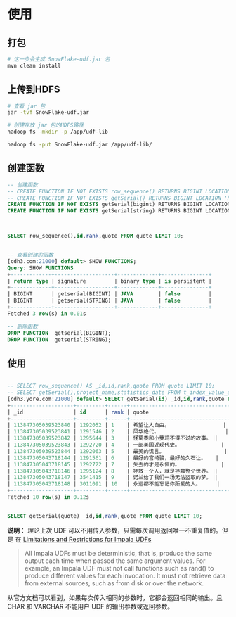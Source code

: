 
# 使用
## 打包
```bash
# 这一步会生成 SnowFlake-udf.jar 包
mvn clean install
```

## 上传到HDFS
```bash
# 查看 jar 包
jar -tvf SnowFlake-udf.jar

# 创建存放 jar 包的HDFS路径
hadoop fs -mkdir -p /app/udf-lib

hadoop fs -put SnowFlake-udf.jar /app/udf-lib/

```

## 创建函数
```sql
-- 创建函数
-- CREATE FUNCTION IF NOT EXISTS row_sequence() RETURNS BIGINT LOCATION 'hdfs:///app/udf-lib/hive-contrib-2.1.1-cdh6.2.0.jar' symbol='org.apache.hadoop.hive.contrib.udf.UDFRowSequence';
-- CREATE FUNCTION IF NOT EXISTS getSerial() RETURNS BIGINT LOCATION 'hdfs:///app/udf-lib/SnowFlake-udf.jar' symbol='yore.SerialUDF';
CREATE FUNCTION IF NOT EXISTS getSerial(bigint) RETURNS BIGINT LOCATION 'hdfs:///app/udf-lib/SnowFlake-udf.jar' symbol='yore.SerialUDF';
CREATE FUNCTION IF NOT EXISTS getSerial(string) RETURNS BIGINT LOCATION 'hdfs:///app/udf-lib/SnowFlake-udf.jar' symbol='yore.SerialUDF';



SELECT row_sequence(),id,rank,quote FROM quote LIMIT 10;


-- 查看创建的函数
[cdh3.com:21000] default> SHOW FUNCTIONS;
Query: SHOW FUNCTIONS
+-------------+-------------------+-------------+---------------+
| return type | signature         | binary type | is persistent |
+-------------+-------------------+-------------+---------------+
| BIGINT      | getserial(BIGINT) | JAVA        | false         |
| BIGINT      | getserial(STRING) | JAVA        | false         |
+-------------+-------------------+-------------+---------------+
Fetched 3 row(s) in 0.01s

-- 删除函数
DROP FUNCTION  getserial(BIGINT);
DROP FUNCTION  getserial(STRING);

```

## 使用
```sql

-- SELECT row_sequence() AS _id,id,rank,quote FROM quote LIMIT 10;
-- SELECT getSerial(),project_name,statistics_date FROM t_index_value_offline_month;
[cdh3.yore.com:21000] default> SELECT getSerial(id) _id,id,rank,quote FROM quote LIMIT 10;
+--------------------+---------+------+--------------------------------+
| _id                | id      | rank | quote                          |
+--------------------+---------+------+--------------------------------+
| 113847305039523840 | 1292052 | 1    | 希望让人自由。                 |
| 113847305039523841 | 1291546 | 2    | 风华绝代。                     |
| 113847305039523842 | 1295644 | 3    | 怪蜀黍和小萝莉不得不说的故事。 |
| 113847305039523843 | 1292720 | 4    | 一部美国近现代史。             |
| 113847305039523844 | 1292063 | 5    | 最美的谎言。                   |
| 113847305043718144 | 1291561 | 6    | 最好的宫崎骏，最好的久石让。   |
| 113847305043718145 | 1292722 | 7    | 失去的才是永恒的。             |
| 113847305043718146 | 1295124 | 8    | 拯救一个人，就是拯救整个世界。 |
| 113847305043718147 | 3541415 | 9    | 诺兰给了我们一场无法盗取的梦。 |
| 113847305043718148 | 3011091 | 10   | 永远都不能忘记你所爱的人。     |
+--------------------+---------+------+--------------------------------+
Fetched 10 row(s) in 0.12s


SELECT getSerial(quote) _id,id,rank,quote FROM quote LIMIT 10;


```

**说明**： 理论上次 UDF 可以不用传入参数，只需每次调用返回唯一不重复值的。但是 在 [Limitations and Restrictions for Impala UDFs](http://impala.apache.org/docs/build/html/topics/impala_udf.html#ariaid-title23)

> All Impala UDFs must be deterministic, that is, produce the same output each time when passed the same argument values. For example, an Impala UDF must not call functions such as rand() to produce different values for each invocation. It must not retrieve data from external sources, such as from disk or over the network.

从官方文档可以看到，如果每次传入相同的参数时，它都会返回相同的输出。且 CHAR 和 VARCHAR 不能用户 UDF 的输出参数或返回参数。


